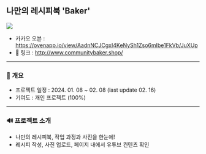 ## 나만의 레시피북 'Baker'

<img src="C:\Users\은또\OneDrive\사진\스크린샷\20240216.png">

* 카카오 오븐 : https://ovenapp.io/view/AadnNCJCgxI4KeNySh1Zso6mIbe1FkVb/JuXUp
* 🔗 링크 : http://www.communitybaker.shop/
---

### 📄 개요
* 프로젝트 일정 : 2024. 01. 08 ~ 02. 08 (last update 02. 16)
* 기여도 : 개인 프로젝트 (100%)
---

### 🔊 프로젝트 소개
* 나만의 레시피북, 작업 과정과 사진을 한눈에!
* 레시피 작성, 사진 업로드, 페이지 내에서 유튜브 컨텐츠 확인

